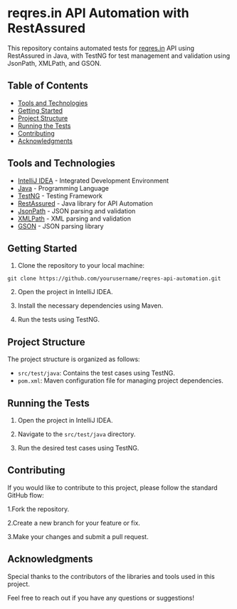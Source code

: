 
# reqres.in API Automation with RestAssured

This repository contains automated tests for [reqres.in](https://reqres.in/) API using RestAssured in Java, with TestNG for test management and validation using JsonPath, XMLPath, and GSON.

## Table of Contents

- [Tools and Technologies](#tools-and-technologies)
- [Getting Started](#getting-started)
- [Project Structure](#project-structure)
- [Running the Tests](#running-the-tests)
- [Contributing](#contributing)
- [Acknowledgments](#acknowledgments)

## Tools and Technologies

- [IntelliJ IDEA](https://www.jetbrains.com/idea/) - Integrated Development Environment
- [Java](https://www.java.com/) - Programming Language
- [TestNG](https://testng.org/) - Testing Framework
- [RestAssured](https://rest-assured.io/) - Java library for API Automation
- [JsonPath](https://github.com/json-path/JsonPath) - JSON parsing and validation
- [XMLPath](https://github.com/xmlunit/xmlunit) - XML parsing and validation
- [GSON](https://github.com/google/gson) - JSON parsing library

## Getting Started

1. Clone the repository to your local machine:

```
git clone https://github.com/yourusername/reqres-api-automation.git 
```
2. Open the project in IntelliJ IDEA.

3. Install the necessary dependencies using Maven.

4. Run the tests using TestNG.

## Project Structure

The project structure is organized as follows:

- `src/test/java`: Contains the test cases using TestNG.
- `pom.xml`: Maven configuration file for managing project dependencies.

## Running the Tests

1. Open the project in IntelliJ IDEA.

2. Navigate to the `src/test/java` directory.

3. Run the desired test cases using TestNG.

## Contributing
If you would like to contribute to this project, please follow the standard GitHub flow:

1.Fork the repository.

2.Create a new branch for your feature or fix.

3.Make your changes and submit a pull request.

## Acknowledgments

Special thanks to the contributors of the libraries and tools used in this project.

Feel free to reach out if you have any questions or suggestions!
